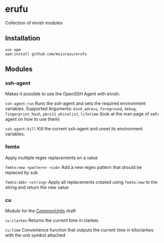 # erufu
Collection of elvish modules

## Installation
```
use epm
epm:install github.com/mojurasu/erufu
```

## Modules
### ssh-agent
Makes it possible to use the OpenSSH Agent with elvish.

`ssh-agent:run` Runs the ssh-agent and sets the required environment variables. Supported Arguments: `bind_adress`, `foreground`, `debug`, `fingerprint_hash`, `pkcs11_whitelist`, `lifetime` (look at the man page of ssh-agent on how to use them)

`ssh-agent:kill` Kill the current ssh-agent and unset its environment variables. 

### femto
Apply multiple regex replacements on a value

`femto:new <pattern> <sub>` Add a new regex pattern that should be replaced by sub

`femto:abbr <string>` Apply all replacements created using `femto:new` to the string and return the new value

### cu
Module for the [CommonUnits](https://commonunits.org/) draft

`cu:clarkes` Returns the current time in clarkes

`cu:time` Convenience function that outputs the current time in kiloclarkes with the unit symbol attached
